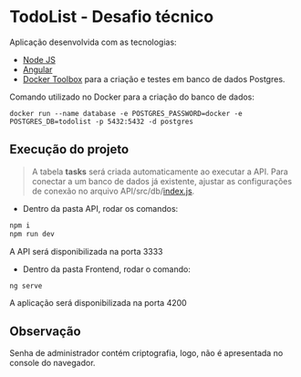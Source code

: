 # TodoList - Desafio técnico
Aplicação desenvolvida com as tecnologias: 
- [Node JS](https://nodejs.org/en/)
- [Angular](https://angular.io/)
- [Docker Toolbox](https://docs.docker.com/toolbox/toolbox_install_windows/) para a criação e testes em banco de dados Postgres.

Comando utilizado no Docker para a criação do banco de dados:
```
docker run --name database -e POSTGRES_PASSWORD=docker -e POSTGRES_DB=todolist -p 5432:5432 -d postgres
```

## Execução do projeto
> A tabela **tasks** será criada automaticamente ao executar a API.
Para conectar a um banco de dados já existente, ajustar as configurações de conexão no arquivo API/src/db/[index.js](https://github.com/nuryaf/TodoList/blob/master/API/src/db/index.js).

- Dentro da pasta API, rodar os comandos:
```sh 
npm i 
npm run dev
``` 
A API será disponibilizada na porta 3333
- Dentro da pasta Frontend, rodar o comando:
``` 
ng serve 
```
A aplicação será disponibilizada na porta 4200

## Observação
Senha de administrador contém criptografia, logo, não é apresentada no console do navegador.
